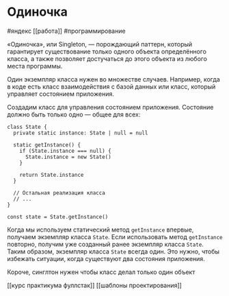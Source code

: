 # Одиночка

 #яндекс [[работа]] #программирование  


«Одиночка», или Singleton, — порождающий паттерн, который гарантирует существование только одного объекта определённого класса, а также позволяет достучаться до этого объекта из любого места программы.

Один экземпляр класса нужен во множестве случаев. Например, когда в коде есть класс взаимодействия с базой данных или класс, который управляет состоянием приложения.

Создадим класс для управления состоянием приложения. Состояние должно быть только одно — общее для всех:

```
class State {
  private static instance: State | null = null
  
  static getInstance() {
    if (State.instance === null) {
      State.instance = new State()
    }
    
    return State.instance
  }
  
  // Остальная реализация класса
  // ...
}

const state = State.getInstance() 
```

Когда мы используем статический метод `getInstance` впервые, получаем экземпляр класса `State`. Если использовать метод `getInstance` повторно, получим уже созданный ранее экземпляр класса `State`. Таким образом, экземпляр класса `State` всегда один. Это нужно, чтобы избежать ситуации, когда существуют два состояния приложения.

Короче, синглтон нужен чтобы класс делал только один объект

[[курс практикума фуллстак]]
[[шаблоны проектирования]]
